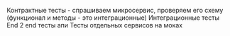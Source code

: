 Контрактные тесты - спрашиваем микросервис, проверяем его схему (функционал и методы - это интеграционные)
Интеграционные тесты  
End 2 end тесты апи
Тесты отдельных сервисов на моках